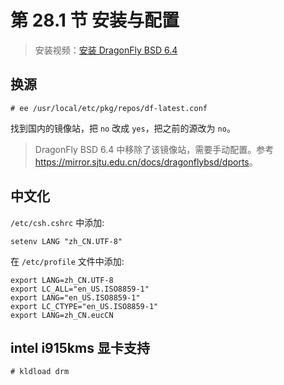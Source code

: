# 第 28.1 节 安装与配置

> 安装视频：[安装 DragonFly BSD 6.4](https://www.bilibili.com/video/BV1BM41187pD/)

## 换源

```
# ee /usr/local/etc/pkg/repos/df-latest.conf
```

找到国内的镜像站，把 `no` 改成 `yes`，把之前的源改为 `no`。

> DragonFly BSD 6.4 中移除了该镜像站，需要手动配置。参考 <https://mirror.sjtu.edu.cn/docs/dragonflybsd/dports>。

## 中文化

`/etc/csh.cshrc` 中添加:

```
setenv LANG "zh_CN.UTF-8"
```

在 `/etc/profile` 文件中添加:

```
export LANG=zh_CN.UTF-8
export LC_ALL="en_US.ISO8859-1"
export LANG="en_US.ISO8859-1"
export LC_CTYPE="en_US.ISO8859-1"
export LANG=zh_CN.eucCN
```

## intel i915kms 显卡支持

```
# kldload drm
```
